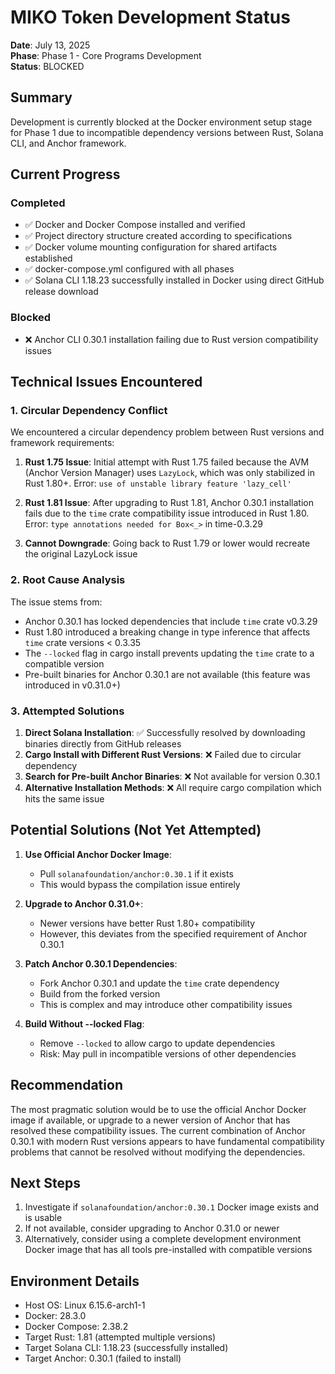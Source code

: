 # MIKO Token Development Status

**Date**: July 13, 2025  
**Phase**: Phase 1 - Core Programs Development  
**Status**: BLOCKED

## Summary

Development is currently blocked at the Docker environment setup stage for Phase 1 due to incompatible dependency versions between Rust, Solana CLI, and Anchor framework.

## Current Progress

### Completed
- ✅ Docker and Docker Compose installed and verified
- ✅ Project directory structure created according to specifications
- ✅ Docker volume mounting configuration for shared artifacts established
- ✅ docker-compose.yml configured with all phases
- ✅ Solana CLI 1.18.23 successfully installed in Docker using direct GitHub release download

### Blocked
- ❌ Anchor CLI 0.30.1 installation failing due to Rust version compatibility issues

## Technical Issues Encountered

### 1. Circular Dependency Conflict

We encountered a circular dependency problem between Rust versions and framework requirements:

1. **Rust 1.75 Issue**: Initial attempt with Rust 1.75 failed because the AVM (Anchor Version Manager) uses `LazyLock`, which was only stabilized in Rust 1.80+. Error: `use of unstable library feature 'lazy_cell'`

2. **Rust 1.81 Issue**: After upgrading to Rust 1.81, Anchor 0.30.1 installation fails due to the `time` crate compatibility issue introduced in Rust 1.80. Error: `type annotations needed for Box<_>` in time-0.3.29

3. **Cannot Downgrade**: Going back to Rust 1.79 or lower would recreate the original LazyLock issue

### 2. Root Cause Analysis

The issue stems from:
- Anchor 0.30.1 has locked dependencies that include `time` crate v0.3.29
- Rust 1.80 introduced a breaking change in type inference that affects `time` crate versions < 0.3.35
- The `--locked` flag in cargo install prevents updating the `time` crate to a compatible version
- Pre-built binaries for Anchor 0.30.1 are not available (this feature was introduced in v0.31.0+)

### 3. Attempted Solutions

1. **Direct Solana Installation**: ✅ Successfully resolved by downloading binaries directly from GitHub releases
2. **Cargo Install with Different Rust Versions**: ❌ Failed due to circular dependency
3. **Search for Pre-built Anchor Binaries**: ❌ Not available for version 0.30.1
4. **Alternative Installation Methods**: ❌ All require cargo compilation which hits the same issue

## Potential Solutions (Not Yet Attempted)

1. **Use Official Anchor Docker Image**: 
   - Pull `solanafoundation/anchor:0.30.1` if it exists
   - This would bypass the compilation issue entirely

2. **Upgrade to Anchor 0.31.0+**:
   - Newer versions have better Rust 1.80+ compatibility
   - However, this deviates from the specified requirement of Anchor 0.30.1

3. **Patch Anchor 0.30.1 Dependencies**:
   - Fork Anchor 0.30.1 and update the `time` crate dependency
   - Build from the forked version
   - This is complex and may introduce other compatibility issues

4. **Build Without --locked Flag**:
   - Remove `--locked` to allow cargo to update dependencies
   - Risk: May pull in incompatible versions of other dependencies

## Recommendation

The most pragmatic solution would be to use the official Anchor Docker image if available, or upgrade to a newer version of Anchor that has resolved these compatibility issues. The current combination of Anchor 0.30.1 with modern Rust versions appears to have fundamental compatibility problems that cannot be resolved without modifying the dependencies.

## Next Steps

1. Investigate if `solanafoundation/anchor:0.30.1` Docker image exists and is usable
2. If not available, consider upgrading to Anchor 0.31.0 or newer
3. Alternatively, consider using a complete development environment Docker image that has all tools pre-installed with compatible versions

## Environment Details

- Host OS: Linux 6.15.6-arch1-1
- Docker: 28.3.0
- Docker Compose: 2.38.2
- Target Rust: 1.81 (attempted multiple versions)
- Target Solana CLI: 1.18.23 (successfully installed)
- Target Anchor: 0.30.1 (failed to install)